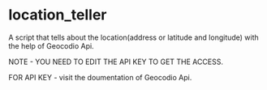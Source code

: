 # location_teller
A script that tells about the location(address or latitude and longitude) with the help of Geocodio Api.


NOTE - YOU NEED TO EDIT THE API KEY TO GET THE ACCESS.

FOR API KEY - visit the doumentation of Geocodio Api.
